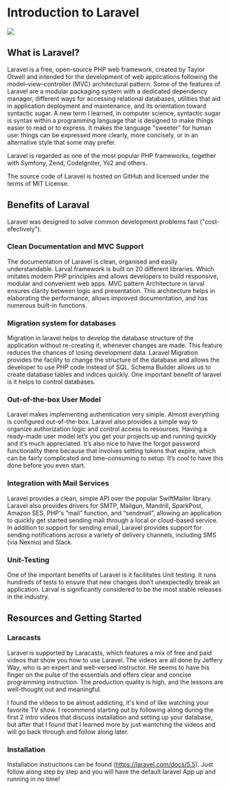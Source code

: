 # Introduction to Laravel

![](https://seeklogo.com/images/L/laravel-framework-logo-C10176EC8C-seeklogo.com.png)

## What is Laravel?

Laravel is a free, open-source PHP web framework, created by Taylor Otwell and intended for the development of web applications following the model–view–controller (MVC) architectural pattern. Some of the features of Laravel are a modular packaging system with a dedicated dependency manager, different ways for accessing relational databases, utilities that aid in application deployment and maintenance, and its orientation toward syntactic sugar.  A new term I learned, in computer science, syntactic sugar is syntax within a programming language that is designed to make things easier to read or to express. It makes the language "sweeter" for human use: things can be expressed more clearly, more concisely, or in an alternative style that some may prefer.

Laravel is regarded as one of the most popular PHP frameworks, together with Symfony, Zend, CodeIgniter, Yii2 and others.

The source code of Laravel is hosted on GitHub and licensed under the terms of MIT License.

## Benefits of Laraval

Laravel was designed to solve common development problems fast ("cost-efectively").

### Clean Documentation and MVC Support

The documentation of Laravel is clean, organised and easily understandable. Larval framework is built on 20 different libraries. Which imitates modern PHP principles and allows developers to build responsive, modular and convenient web apps. MVC pattern Architecture in larval ensures clarity between logic and presentation. This architecture helps in elaborating the performance, allows improved documentation, and has numerous built-in functions.

### Migration system for databases

Migration in laravel helps to develop the database structure of the application without re-creating it, whenever changes are made. This feature reduces the chances of losing development data. Laravel Migration provides the facility to change the structure of the database and allows the developer to use PHP code instead of SQL. Schema Builder allows us to create database tables and indices quickly. One important benefit of laravel is it helps to control databases.

### Out-of-the-box User Model

Laravel makes implementing authentication very simple. Almost everything is configured out-of-the-box. Laravel also provides a simple way to organize authorization logic and control access to resources. Having a ready-made user model let’s you get your projects up and running quickly and it’s much appreciated. It’s also nice to have the forgot password functionality there because that involves setting tokens that expire, which can be fairly complicated and time-consuming to setup. It’s cool to have this done before you even start.

### Integration with Mail Services

Laravel provides a clean, simple API over the popular SwiftMailer library. Laravel also provides drivers for SMTP, Mailgun, Mandrill, SparkPost, Amazon SES, PHP's “mail” function, and “sendmail”, allowing an application to quickly get started sending mail through a local or cloud-based service. In addition to support for sending email, Laravel provides support for sending notifications across a variety of delivery channels, including SMS (via Nexmo) and Slack.

### Unit-Testing

One of the important benefits of Laravel is it facilitates Unit testing. It runs hundreds of tests to ensure that new changes don’t unexpectedly break an application. Larval is significantly considered to be the most stable releases in the industry.

## Resources and Getting Started

### Laracasts

Laravel is supported by Laracasts, which features a mix of free and paid videos that show you how to use Laravel. The videos are all done by Jeffery Way, who is an expert and well-versed instructor. He seems to have his finger on the pulse of the essentials and offers clear and concise programming instruction. The production quality is high, and the lessons are well-thought out and meaningful.

I found the videos to be almost addicting, it's kind of like watching your favorite TV show.  I recommend starting out by following along during the first 2 intro videos that discuss installation and setting up your database, but after that I found that I learned more by just wantching the videos and will go back through and follow along later.  

### Installation

Installation instructions can be found (https://laravel.com/docs/5.5).  Just follow along step by step and you will have the default laravel App up and running in no time!



